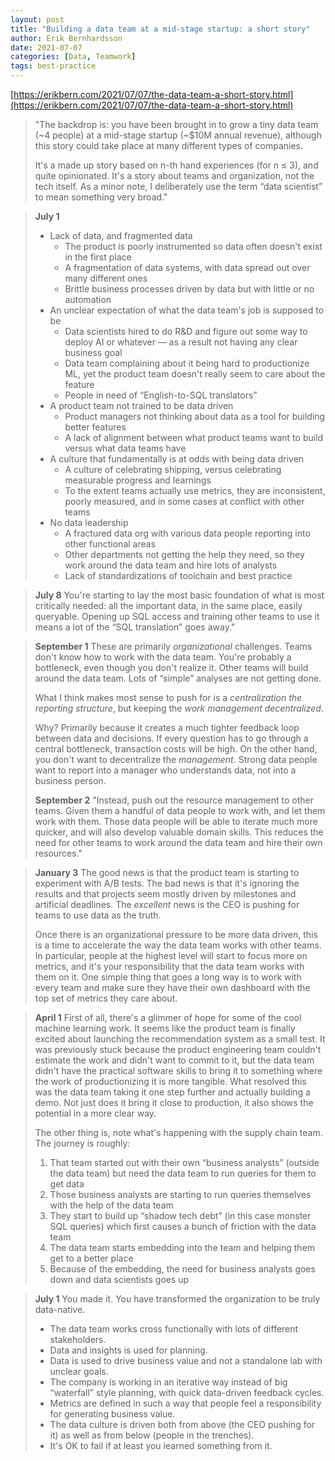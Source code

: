 ```yaml
---
layout: post
title: "Building a data team at a mid-stage startup: a short story"
author: Erik Bernhardsson
date: 2021-07-07
categories: [Data, Teamwork]
tags: best-practice
---
```

[https://erikbern.com/2021/07/07/the-data-team-a-short-story.html](https://erikbern.com/2021/07/07/the-data-team-a-short-story.html)

> "The backdrop is: you have been brought in to grow a tiny data team (~4 people) at a mid-stage startup (~$10M annual revenue), although this story could take place at many different types of companies.
>
> It's a made up story based on n-th hand experiences (for n ≤ 3), and quite opinionated. It's a story about teams and organization, not the tech itself. As a minor note, I deliberately use the term “data scientist” to mean something very broad."

> **July 1**
> - Lack of data, and fragmented data
>   - The product is poorly instrumented so data often doesn't exist in the first place
>   - A fragmentation of data systems, with data spread out over many different ones
>   - Brittle business processes driven by data but with little or no automation
> - An unclear expectation of what the data team's job is supposed to be
>   - Data scientists hired to do R&D and figure out some way to deploy AI or whatever — as a result not having any clear business goal
>   - Data team complaining about it being hard to productionize ML, yet the product team doesn't really seem to care about the feature
>   - People in need of “English-to-SQL translators”
> - A product team not trained to be data driven
>   - Product managers not thinking about data as a tool for building better features
>   - A lack of alignment between what product teams want to build versus what data teams have
> - A culture that fundamentally is at odds with being data driven
>   - A culture of celebrating shipping, versus celebrating measurable progress and learnings
>   - To the extent teams actually use metrics, they are inconsistent, poorly measured, and in some cases at conflict with other teams
> - No data leadership
>   - A fractured data org with various data people reporting into other functional areas
>   - Other departments not getting the help they need, so they work around the data team and hire lots of analysts
>   - Lack of standardizations of toolchain and best practice

> **July 8**
> You're starting to lay the most basic foundation of what is most critically needed: all the important data, in the same place, easily queryable. Opening up SQL access and training other teams to use it means a lot of the “SQL translation” goes away."

> **September 1**
> These are primarily *organizational* challenges. Teams don't know how to work with the data team. You're probably a bottleneck, even though you don't realize it. Other teams will build around the data team. Lots of “simple” analyses are not getting done.
>
> What I think makes most sense to push for is a *centralization the reporting structure*, but keeping the *work management decentralized*.
>
> Why? Primarily because it creates a much tighter feedback loop between data and decisions. If every question has to go through a central bottleneck, transaction costs will be high. On the other hand, you don't want to decentralize the *management*. Strong data people want to report into a manager who understands data, not into a business person.
>
> **September 2**
> "Instead, push out the resource management to other teams. Given them a handful of data people to work with, and let them work with them. Those data people will be able to iterate much more quicker, and will also develop valuable domain skills. This reduces the need for other teams to work around the data team and hire their own resources."

> **January 3**
> The good news is that the product team is starting to experiment with A/B tests. The bad news is that it's ignoring the results and that projects seem mostly driven by milestones and artificial deadlines. The *excellent* news is the CEO is pushing for teams to use data as the truth.
>
> Once there is an organizational pressure to be more data driven, this is a time to accelerate the way the data team works with other teams. In particular, people at the highest level will start to focus more on metrics, and it's your responsibility that the data team works with them on it. One simple thing that goes a long way is to work with every team and make sure they have their own dashboard with the top set of metrics they care about.

> **April 1**
> First of all, there's a glimmer of hope for some of the cool machine learning work. It seems like the product team is finally excited about launching the recommendation system as a small test. It was previously stuck because the product engineering team couldn't estimate the work and didn't want to commit to it, but the data team didn't have the practical software skills to bring it to something where the work of productionizing it is more tangible.
> What resolved this was the data team taking it one step further and actually building a demo. Not just does it bring it close to production, it also shows the potential in a more clear way.
>
> The other thing is, note what's happening with the supply chain team. The journey is roughly:
>
> 1. That team started out with their own “business analysts” (outside the data team) but need the data team to run queries for them to get data
> 2. Those business analysts are starting to run queries themselves with the help of the data team
> 3. They start to build up “shadow tech debt” (in this case monster SQL queries) which first causes a bunch of friction with the data team
> 4. The data team starts embedding into the team and helping them get to a better place
> 5. Because of the embedding, the need for business analysts goes down and data scientists goes up

> **July 1**
> You made it. You have transformed the organization to be truly data-native. 
> - The data team works cross functionally with lots of different stakeholders. 
> - Data and insights is used for planning. 
> - Data is used to drive business value and not a standalone lab with unclear goals. 
> - The company is working in an iterative way instead of big “waterfall” style planning, with quick data-driven feedback cycles. 
> - Metrics are defined in such a way that people feel a responsibility for generating business value. 
> - The data culture is driven both from above (the CEO pushing for it) as well as from below (people in the trenches). 
> - It's OK to fail if at least you learned something from it.

